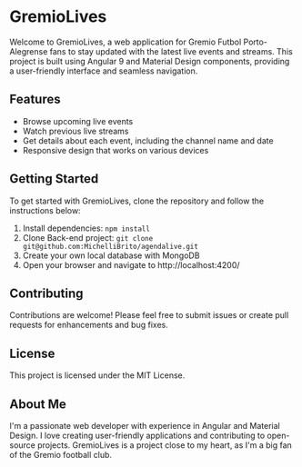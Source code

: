 # GremioLives
Welcome to GremioLives, a web application for Gremio Futbol Porto-Alegrense fans to stay updated with the latest live events and streams. This project is built using Angular 9 and Material Design components, providing a user-friendly interface and seamless navigation.

## Features
- Browse upcoming live events
- Watch previous live streams
- Get details about each event, including the channel name and date
- Responsive design that works on various devices

## Getting Started
To get started with GremioLives, clone the repository and follow the instructions below:

1. Install dependencies:
```npm install```
2. Clone Back-end project:
```git clone git@github.com:MichelliBrito/agendalive.git```
3. Create your own local database with MongoDB
4. Open your browser and navigate to http://localhost:4200/

## Contributing
Contributions are welcome! Please feel free to submit issues or create pull requests for enhancements and bug fixes.

## License
This project is licensed under the MIT License.

## About Me
I'm a passionate web developer with experience in Angular and Material Design. I love creating user-friendly applications and contributing to open-source projects. GremioLives is a project close to my heart, as I'm a big fan of the Gremio football club.
